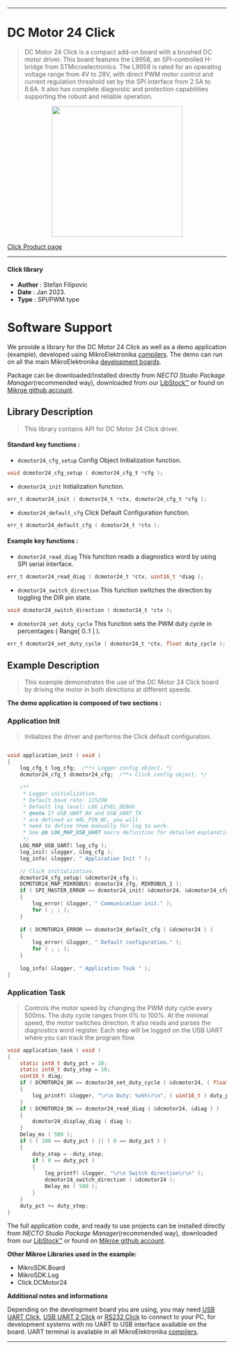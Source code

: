 
---
# DC Motor 24 Click

> DC Motor 24 Click is a compact add-on board with a brushed DC motor driver. This board features the L9958, an SPI-controlled H-bridge from STMicroelectronics. The L9958 is rated for an operating voltage range from 4V to 28V, with direct PWM motor control and current regulation threshold set by the SPI interface from 2.5A to 8.6A. It also has complete diagnostic and protection capabilities supporting the robust and reliable operation.

<p align="center">
  <img src="https://download.mikroe.com/images/click_for_ide/dcmotor24_click.png" height=300px>
</p>

[Click Product page](https://www.mikroe.com/dc-motor-24-click)

---


#### Click library

- **Author**        : Stefan Filipovic
- **Date**          : Jan 2023.
- **Type**          : SPI/PWM type


# Software Support

We provide a library for the DC Motor 24 Click
as well as a demo application (example), developed using MikroElektronika
[compilers](https://www.mikroe.com/necto-studio).
The demo can run on all the main MikroElektronika [development boards](https://www.mikroe.com/development-boards).

Package can be downloaded/installed directly from *NECTO Studio Package Manager*(recommended way), downloaded from our [LibStock&trade;](https://libstock.mikroe.com) or found on [Mikroe github account](https://github.com/MikroElektronika/mikrosdk_click_v2/tree/master/clicks).

## Library Description

> This library contains API for DC Motor 24 Click driver.

#### Standard key functions :

- `dcmotor24_cfg_setup` Config Object Initialization function.
```c
void dcmotor24_cfg_setup ( dcmotor24_cfg_t *cfg );
```

- `dcmotor24_init` Initialization function.
```c
err_t dcmotor24_init ( dcmotor24_t *ctx, dcmotor24_cfg_t *cfg );
```

- `dcmotor24_default_cfg` Click Default Configuration function.
```c
err_t dcmotor24_default_cfg ( dcmotor24_t *ctx );
```

#### Example key functions :

- `dcmotor24_read_diag` This function reads a diagnostics word by using SPI serial interface.
```c
err_t dcmotor24_read_diag ( dcmotor24_t *ctx, uint16_t *diag );
```

- `dcmotor24_switch_direction` This function switches the direction by toggling the DIR pin state.
```c
void dcmotor24_switch_direction ( dcmotor24_t *ctx );
```

- `dcmotor24_set_duty_cycle` This function sets the PWM duty cycle in percentages ( Range[ 0..1 ] ).
```c
err_t dcmotor24_set_duty_cycle ( dcmotor24_t *ctx, float duty_cycle );
```

## Example Description

> This example demonstrates the use of the DC Motor 24 Click board by driving the motor in both directions at different speeds.

**The demo application is composed of two sections :**

### Application Init

> Initializes the driver and performs the Click default configuration.

```c

void application_init ( void )
{
    log_cfg_t log_cfg;  /**< Logger config object. */
    dcmotor24_cfg_t dcmotor24_cfg;  /**< Click config object. */

    /** 
     * Logger initialization.
     * Default baud rate: 115200
     * Default log level: LOG_LEVEL_DEBUG
     * @note If USB_UART_RX and USB_UART_TX 
     * are defined as HAL_PIN_NC, you will 
     * need to define them manually for log to work. 
     * See @b LOG_MAP_USB_UART macro definition for detailed explanation.
     */
    LOG_MAP_USB_UART( log_cfg );
    log_init( &logger, &log_cfg );
    log_info( &logger, " Application Init " );

    // Click initialization.
    dcmotor24_cfg_setup( &dcmotor24_cfg );
    DCMOTOR24_MAP_MIKROBUS( dcmotor24_cfg, MIKROBUS_1 );
    if ( SPI_MASTER_ERROR == dcmotor24_init( &dcmotor24, &dcmotor24_cfg ) )
    {
        log_error( &logger, " Communication init." );
        for ( ; ; );
    }
    
    if ( DCMOTOR24_ERROR == dcmotor24_default_cfg ( &dcmotor24 ) )
    {
        log_error( &logger, " Default configuration." );
        for ( ; ; );
    }
    
    log_info( &logger, " Application Task " );
}

```

### Application Task

> Controls the motor speed by changing the PWM duty cycle every 500ms.
The duty cycle ranges from 0% to 100%. At the minimal speed, the motor switches direction.
It also reads and parses the diagnostics word register. Each step will be logged on
the USB UART where you can track the program flow.

```c
void application_task ( void )
{
    static int8_t duty_pct = 10;
    static int8_t duty_step = 10;
    uint16_t diag;
    if ( DCMOTOR24_OK == dcmotor24_set_duty_cycle ( &dcmotor24, ( float ) duty_pct / 100 ) )
    {
        log_printf( &logger, "\r\n Duty: %u%%\r\n", ( uint16_t ) duty_pct );
    }
    if ( DCMOTOR24_OK == dcmotor24_read_diag ( &dcmotor24, &diag ) )
    {
        dcmotor24_display_diag ( diag );
    }
    Delay_ms ( 500 );
    if ( ( 100 == duty_pct ) || ( 0 == duty_pct ) ) 
    {
        duty_step = -duty_step;
        if ( 0 == duty_pct )
        {
            log_printf( &logger, "\r\n Switch direction\r\n" );
            dcmotor24_switch_direction ( &dcmotor24 );
            Delay_ms ( 500 );
        }
    }
    duty_pct += duty_step;
}
```

The full application code, and ready to use projects can be installed directly from *NECTO Studio Package Manager*(recommended way), downloaded from our [LibStock&trade;](https://libstock.mikroe.com) or found on [Mikroe github account](https://github.com/MikroElektronika/mikrosdk_click_v2/tree/master/clicks).

**Other Mikroe Libraries used in the example:**

- MikroSDK.Board
- MikroSDK.Log
- Click.DCMotor24

**Additional notes and informations**

Depending on the development board you are using, you may need
[USB UART Click](https://www.mikroe.com/usb-uart-click),
[USB UART 2 Click](https://www.mikroe.com/usb-uart-2-click) or
[RS232 Click](https://www.mikroe.com/rs232-click) to connect to your PC, for
development systems with no UART to USB interface available on the board. UART
terminal is available in all MikroElektronika
[compilers](https://shop.mikroe.com/compilers).

---

